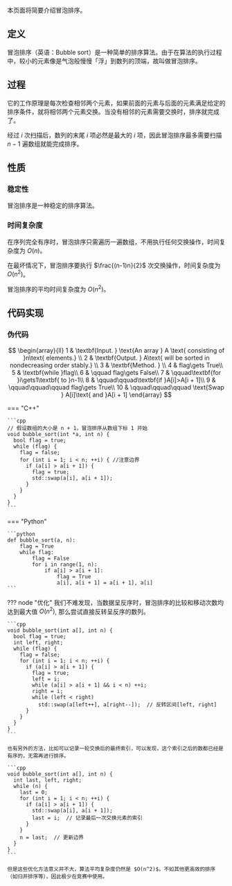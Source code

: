 本页面将简要介绍冒泡排序。

## 定义

冒泡排序（英语：Bubble sort）是一种简单的排序算法。由于在算法的执行过程中，较小的元素像是气泡般慢慢「浮」到数列的顶端，故叫做冒泡排序。

## 过程

它的工作原理是每次检查相邻两个元素，如果前面的元素与后面的元素满足给定的排序条件，就将相邻两个元素交换。当没有相邻的元素需要交换时，排序就完成了。

经过 $i$ 次扫描后，数列的末尾 $i$ 项必然是最大的 $i$ 项，因此冒泡排序最多需要扫描 $n-1$ 遍数组就能完成排序。

## 性质

### 稳定性

冒泡排序是一种稳定的排序算法。

### 时间复杂度

在序列完全有序时，冒泡排序只需遍历一遍数组，不用执行任何交换操作，时间复杂度为 $O(n)$。

在最坏情况下，冒泡排序要执行 $\frac{(n-1)n}{2}$ 次交换操作，时间复杂度为 $O(n^2)$。

冒泡排序的平均时间复杂度为 $O(n^2)$。

## 代码实现

### 伪代码

$$
\begin{array}{ll}
1 & \textbf{Input. } \text{An array } A \text{ consisting of }n\text{ elements.} \\
2 & \textbf{Output. } A\text{ will be sorted in nondecreasing order stably.} \\
3 & \textbf{Method. }  \\
4 & flag\gets True\\
5 & \textbf{while }flag\\
6 & \qquad flag\gets False\\
7 & \qquad\textbf{for }i\gets1\textbf{ to }n-1\\
8 & \qquad\qquad\textbf{if }A[i]>A[i + 1]\\
9 & \qquad\qquad\qquad flag\gets True\\
10 & \qquad\qquad\qquad \text{Swap } A[i]\text{ and }A[i + 1]
\end{array}
$$

=== "C++"

    ```cpp
    // 假设数组的大小是 n + 1，冒泡排序从数组下标 1 开始
    void bubble_sort(int *a, int n) {
      bool flag = true;
      while (flag) {
        flag = false;
        for (int i = 1; i < n; ++i) { //注意边界
          if (a[i] > a[i + 1]) {
            flag = true;
            std::swap(a[i], a[i + 1]);
          }
        }
      }
    }
    ```

=== "Python"

    ```python
    def bubble_sort(a, n):
        flag = True
        while flag:
            flag = False
            for i in range(1, n):
                if a[i] > a[i + 1]:
                    flag = True
                    a[i], a[i + 1] = a[i + 1], a[i]
    ```

??? node "优化"
    我们不难发现，当数据呈反序时，冒泡排序的比较和移动次数均达到最大值 $O(n^2)$, 那么尝试直接反转呈反序的数列。
    
    ```cpp
    void bubble_sort(int a[], int n) {
      bool flag = true;
      int left, right;
      while (flag) {
        flag = false;
        for (int i = 1; i < n; ++i) {
          if (a[i] > a[i + 1]) {
            flag = true;
            left = i;
            while (a[i] > a[i + 1] && i < n) ++i;
            right = i;
            while (left < right)
              std::swap(a[left++], a[right--]);  // 反转区间[left, right]
          }
        }
      }
    }
    ```
    
    也有另外的方法，比如可以记录一轮交换后的最终索引，可以发现，这个索引之后的数都已经是有序的，无需再进行排序。
    
    ```cpp
    void bubble_sort(int a[], int n) {
      int last, left, right;
      while (n) {
        last = 0;
        for (int i = 1; i < n; ++i) {
          if (a[i] > a[i + 1]) {
            std::swap(a[i], a[i + 1]);
            last = i;  // 记录最后一次交换元素的索引
          }
        }
        n = last;  // 更新边界
      }
    }
    ```
    
    但是这些优化方法意义并不大，算法平均复杂度仍然是 $O(n^2)$，不如其他更高效的排序（如归并排序等），因此极少在竞赛中使用。
